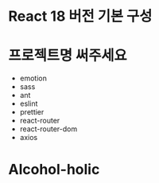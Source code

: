 # React 18 버전 기본 구성

# 프로젝트명 써주세요

- emotion
- sass
- ant
- eslint
- prettier
- react-router
- react-router-dom
- axios
# Alcohol-holic
